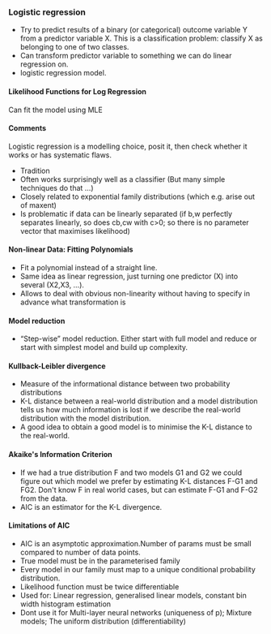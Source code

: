 ### Logistic regression
- Try to predict results of a binary (or categorical) outcome variable Y from a predictor variable X. This is a classification problem: classify X as belonging to one of two classes.
- Can transform predictor variable to something we can do linear regression on.
- logistic regression model.

#### Likelihood Functions for Log Regression
Can fit the model using MLE
#### Comments
Logistic regression is a modelling choice, posit it, then check whether it works or has systematic flaws.
- Tradition
- Often works surprisingly well as a classifier (But many simple techniques do that …)
- Closely related to exponential family distributions (which e.g. arise out of maxent)
- Is problematic if data can be linearly separated (if b,w perfectly separates linearly, so does cb,cw with c>0; so there is no parameter vector that maximises likelihood)
#### Non-linear Data: Fitting Polynomials
- Fit a polynomial instead of a straight line.
- Same idea as linear regression, just turning one predictor (X) into several (X2,X3, …). 
- Allows to deal with obvious non-linearity without having to specify in advance what transformation is 
#### Model reduction
- “Step-wise” model reduction. Either start with full model and reduce or start with simplest model and build up complexity. 
#### Kullback-Leibler divergence
- Measure of the informational distance between two probability distributions
- K-L distance between a real-world distribution and a model distribution tells us how much information is lost if we describe the real-world distribution with the model distribution. 
- A good idea to obtain a good model is to minimise the K-L distance to the real-world.
#### Akaike's Information Criterion
- If we had a true distribution F and two models G1 and G2 we could figure out which model we prefer by estimating K-L distances F-G1 and FG2. Don't know F in real world cases, but can estimate F-G1 and F-G2 from the data.
- AIC is an estimator for the K-L divergence. 
#### Limitations of AIC
- AIC is an asymptotic approximation.Number of params must be small compared to number of data points. 
- True model must be in the parameterised family 
- Every model in our family must map to a unique conditional probability distribution.
- Likelihood function must be twice differentiable
- Used for: Linear regression, generalised linear models, constant bin width histogram estimation 
- Dont use it for Multi-layer neural networks (uniqueness of p); Mixture models; The uniform distribution (differentiability)
